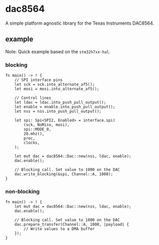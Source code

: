 # dac8564

A simple platform agnostic library for the Texas Instruments DAC8564.

## example

Note: Quick example based on the `stm32h7xx-hal`.

### blocking

```
fn main() -> ! {
    // SPI interface pins
    let sck = sck.into_alternate_af5();
    let mosi = mosi.into_alternate_af5();

    // Control lines
    let ldac = ldac.into_push_pull_output();
    let enable = enable.into_push_pull_output();
    let nss = nss.into_push_pull_output();

    let spi: Spi<SPI2, Enabled> = interface.spi(
        (sck, NoMiso, mosi),
        spi::MODE_0,
        20.mhz(),
        prec,
        clocks,
    );

    let mut dac = dac8564::Dac::new(nss, ldac, enable);
    dac.enable();

    // Blocking call. Set value to 1000 on the DAC
    dac.write_blocking(&spi, Channel::A, 1000);
}

```

### non-blocking

```
fn main() -> ! {
    let mut dac = dac8564::Dac::new(nss, ldac, enable);
    dac.enable();

    // Blocking call. Set value to 1000 on the DAC
    dac.prepare_transfer(Channel::A, 1000, |payload| {
        // Write values to a DMA buffer
    });
}

```